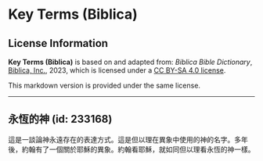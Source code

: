 # Key Terms (Biblica)

## License Information

**Key Terms (Biblica)** is based on and adapted from: _Biblica Bible Dictionary_, [Biblica, Inc.](https://www.biblica.com/), 2023, which is licensed under a [CC BY-SA 4.0 license](https://creativecommons.org/licenses/by-sa/4.0/legalcode.en).

This markdown version is provided under the same license.



--------------------------------

## 永恆的神 (id: 233168)

這是一談論神永遠存在的表達方式。這是但以理在異象中使用的神的名字。多年後，約翰有了一個關於耶穌的異象。約翰看耶穌，就如同但以理看永恆的神一樣。


